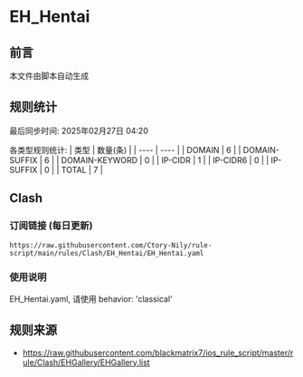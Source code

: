 # EH_Hentai

## 前言
本文件由脚本自动生成

## 规则统计
最后同步时间: 2025年02月27日 04:20

各类型规则统计:
| 类型 | 数量(条)  | 
| ---- | ----  |
| DOMAIN | 6 | 
| DOMAIN-SUFFIX | 6 | 
| DOMAIN-KEYWORD | 0 | 
| IP-CIDR | 1 | 
| IP-CIDR6 | 0 | 
| IP-SUFFIX | 0 | 
| TOTAL | 7 | 
## Clash

### 订阅链接 (每日更新)
```
https://raw.githubusercontent.com/Ctory-Nily/rule-script/main/rules/Clash/EH_Hentai/EH_Hentai.yaml
```

### 使用说明
EH_Hentai.yaml, 请使用 behavior: 'classical'

## 规则来源
- https://raw.githubusercontent.com/blackmatrix7/ios_rule_script/master/rule/Clash/EHGallery/EHGallery.list 
